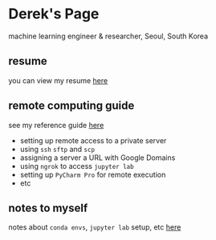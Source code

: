 # Derek's Page

machine learning engineer & researcher, Seoul, South Korea

## resume

you can view my resume [here](resume.md)

## remote computing guide

see my reference guide [here](sshguide.md)

- setting up remote access to a private server
- using `ssh` `sftp` and `scp`
- assigning a server a URL with Google Domains
- using `ngrok` to access `jupyter lab`
- setting up `PyCharm Pro` for remote execution
- etc

## notes to myself

notes about `conda envs`, `jupyter lab` setup, etc [here](miscnotes.md)

